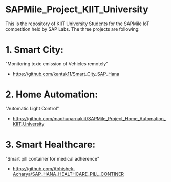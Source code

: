 # SAPMile_Project_KIIT_University

This is the repository of KIIT University Students for the SAPMile IoT competition held by SAP Labs. The three projects are following:

# 1. Smart City: 
"Monitoring toxic emission of Vehicles remotely" 
- https://github.com/kantsk11/Smart_City_SAP_Hana


# 2. Home Automation:
"Automatic Light Control" 
- https://github.com/madhuparnakiit/SAPMile_Project_Home_Automation_KIIT_University


# 3. Smart Healthcare:
"Smart pill container for medical adherence" 
- https://github.com/Abhishek-Acharya/SAP_HANA_HEALTHCARE_PILL_CONTINER

